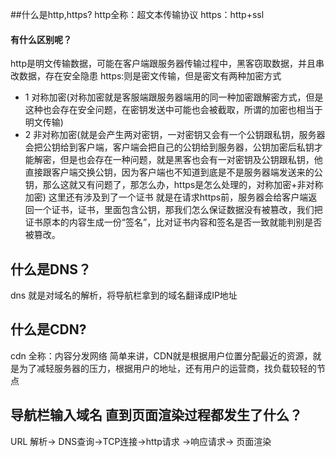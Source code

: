 ##什么是http,https?
  http全称：超文本传输协议
  https：http+ssl
  #### 有什么区别呢？
  http是明文传输数据，可能在客户端跟服务器传输过程中，黑客窃取数据，并且串改数据，存在安全隐患
  https:则是密文传输，但是密文有两种加密方式
  + 1 对称加密(对称加密就是客服端跟服务器端用的同一种加密跟解密方式，但是这种也会存在安全问题，在密钥发送中可能也会被截取，所谓的加密也相当于明文传输)
  + 2 非对称加密(就是会产生两对密钥，一对密钥又会有一个公钥跟私钥，服务器会把公钥给到客户端，客户端会把自己的公钥给到服务器，公钥加密后私钥才能解密，但是也会存在一种问题，就是黑客也会有一对密钥及公钥跟私钥，他直接跟客户端交换公钥，因为客户端也不知道到底是不是服务器端发送来的公钥，那么这就又有问题了，那怎么办，https是怎么处理的，对称加密+非对称加密)
  这里还有涉及到了一个证书 就是在请求https前，服务器会给客户端返回一个证书，证书，里面包含公钥，那我们怎么保证数据没有被篡改，我们把证书原本的内容生成一份“签名”，比对证书内容和签名是否一致就能判别是否被篡改。

  ## 什么是DNS？
  dns 就是对域名的解析，将导航栏拿到的域名翻译成IP地址
  ## 什么是CDN?
  cdn 全称：内容分发网络 简单来讲，CDN就是根据用户位置分配最近的资源，就是为了减轻服务器的压力，根据用户的地址，还有用户的运营商，找负载较轻的节点 
  ## 导航栏输入域名 直到页面渲染过程都发生了什么？
  URL 解析-> DNS查询->TCP连接->http请求 ->响应请求-> 页面渲染

